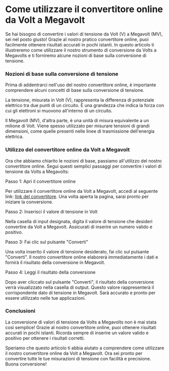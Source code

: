 Come utilizzare il convertitore online da Volt a Megavolt
=========================================================

Se hai bisogno di convertire i valori di tensione da Volt (V) a Megavolt (MV), sei nel posto giusto! Grazie al nostro pratico convertitore online, puoi facilmente ottenere risultati accurati in pochi istanti. In questo articolo ti illustreremo come utilizzare il nostro strumento di conversione da Volts a Megavolts e ti forniremo alcune nozioni di base sulla conversione di tensione.

### Nozioni di base sulla conversione di tensione

Prima di addentrarci nell'uso del nostro convertitore online, è importante comprendere alcuni concetti di base sulla conversione di tensione.

La tensione, misurata in Volt (V), rappresenta la differenza di potenziale elettrico tra due punti di un circuito. È una grandezza che indica la forza con cui gli elettroni si muovono all'interno di un circuito.

Il Megavolt (MV), d'altra parte, è una unità di misura equivalente a un milione di Volt. Viene spesso utilizzato per misurare tensioni di grandi dimensioni, come quelle presenti nelle linee di trasmissione dell'energia elettrica.

### Utilizzo del convertitore online da Volt a Megavolt

Ora che abbiamo chiarito le nozioni di base, passiamo all'utilizzo del nostro convertitore online. Segui questi semplici passaggi per convertire i valori di tensione da Volts a Megavolts:

Passo 1: Apri il convertitore online

Per utilizzare il convertitore online da Volt a Megavolt, accedi al seguente link: [link del convertitore](https://www.onlinecalculatorsfree.com/it/convert/volts-to-megavolts.html). Una volta aperta la pagina, sarai pronto per iniziare la conversione.

Passo 2: Inserisci il valore di tensione in Volt

Nella casella di input designata, digita il valore di tensione che desideri convertire da Volt a Megavolt. Assicurati di inserire un numero valido e positivo.

Passo 3: Fai clic sul pulsante "Converti"

Una volta inserito il valore di tensione desiderato, fai clic sul pulsante "Converti". Il nostro convertitore online elaborerà immediatamente i dati e fornirà il risultato della conversione in Megavolt.

Passo 4: Leggi il risultato della conversione

Dopo aver cliccato sul pulsante "Converti", il risultato della conversione verrà visualizzato nella casella di output. Questo valore rappresenterà il corrispondente dato di tensione in Megavolt. Sarà accurato e pronto per essere utilizzato nelle tue applicazioni.

### Conclusioni

La conversione di valori di tensione da Volts a Megavolts non è mai stata così semplice! Grazie al nostro convertitore online, puoi ottenere risultati accurati in pochi istanti. Ricorda sempre di inserire un valore valido e positivo per ottenere i risultati corretti.

Speriamo che questo articolo ti abbia aiutato a comprendere come utilizzare il nostro convertitore online da Volt a Megavolt. Ora sei pronto per convertire tutte le tue misurazioni di tensione con facilità e precisione. Buona conversione!